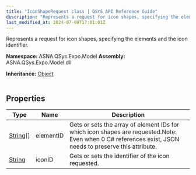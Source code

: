 ```yaml
---
title: "IconShapeRequest class | QSYS API Reference Guide"
description: "Represents a request for icon shapes, specifying the elements and the icon identifier. "
last_modified_at: 2024-07-09T17:01:01Z
---
```


Represents a request for icon shapes, specifying the elements and the icon identifier.

**Namespace:** ASNA.QSys.Expo.Model
**Assembly:** ASNA.QSys.Expo.Model.dll

**Inheritance:** [Object](https://docs.microsoft.com/en-us/dotnet/api/system.object)
<br>
<br>

## Properties

| Type | Name | Description
| --- | --- | --- 
| [String\[\]](https://docs.microsoft.com/en-us/dotnet/api/system.string) | elementID | Gets or sets the array of element IDs for which icon shapes are requested.Note: Even when 0 C# references exist, JSON needs to preserve this attribute. |
| [String](https://learn.microsoft.com/en-us/dotnet/api/system.string?view=net-8.0) | iconID | Gets or sets the identifier of the icon requested. |
